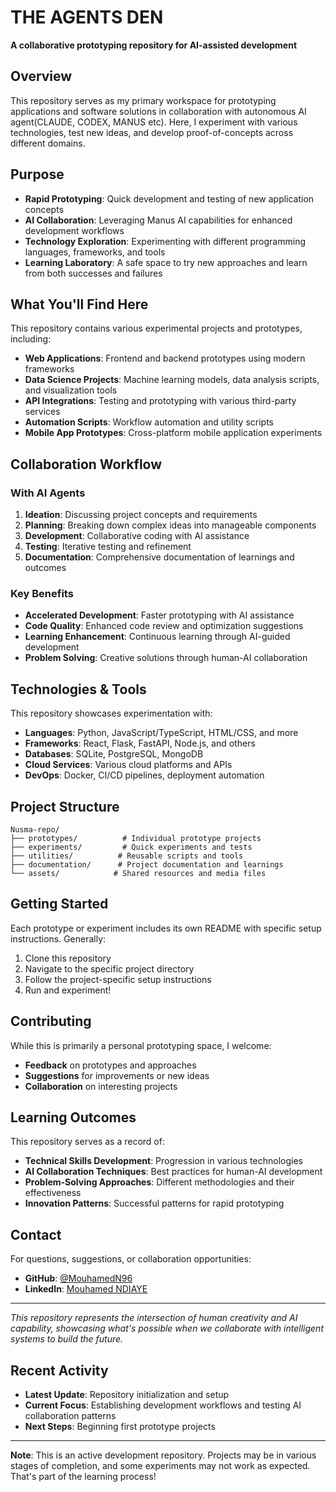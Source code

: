 # THE AGENTS DEN

**A collaborative prototyping repository for AI-assisted development**

## Overview

This repository serves as my primary workspace for prototyping applications and software solutions in collaboration with autonomous AI agent(CLAUDE, CODEX, MANUS etc). Here, I experiment with various technologies, test new ideas, and develop proof-of-concepts across different domains.

## Purpose

- **Rapid Prototyping**: Quick development and testing of new application concepts
- **AI Collaboration**: Leveraging Manus AI capabilities for enhanced development workflows
- **Technology Exploration**: Experimenting with different programming languages, frameworks, and tools
- **Learning Laboratory**: A safe space to try new approaches and learn from both successes and failures

## What You'll Find Here

This repository contains various experimental projects and prototypes, including:

- **Web Applications**: Frontend and backend prototypes using modern frameworks
- **Data Science Projects**: Machine learning models, data analysis scripts, and visualization tools
- **API Integrations**: Testing and prototyping with various third-party services
- **Automation Scripts**: Workflow automation and utility scripts
- **Mobile App Prototypes**: Cross-platform mobile application experiments

## Collaboration Workflow

### With  AI Agents

1. **Ideation**: Discussing project concepts and requirements
2. **Planning**: Breaking down complex ideas into manageable components
3. **Development**: Collaborative coding with AI assistance
4. **Testing**: Iterative testing and refinement
5. **Documentation**: Comprehensive documentation of learnings and outcomes

### Key Benefits

- **Accelerated Development**: Faster prototyping with AI assistance
- **Code Quality**: Enhanced code review and optimization suggestions
- **Learning Enhancement**: Continuous learning through AI-guided development
- **Problem Solving**: Creative solutions through human-AI collaboration

## Technologies & Tools

This repository showcases experimentation with:

- **Languages**: Python, JavaScript/TypeScript, HTML/CSS, and more
- **Frameworks**: React, Flask, FastAPI, Node.js, and others
- **Databases**: SQLite, PostgreSQL, MongoDB
- **Cloud Services**: Various cloud platforms and APIs
- **DevOps**: Docker, CI/CD pipelines, deployment automation

## Project Structure

```
Nusma-repo/
├── prototypes/          # Individual prototype projects
├── experiments/         # Quick experiments and tests
├── utilities/          # Reusable scripts and tools
├── documentation/      # Project documentation and learnings
└── assets/            # Shared resources and media files
```

## Getting Started

Each prototype or experiment includes its own README with specific setup instructions. Generally:

1. Clone this repository
2. Navigate to the specific project directory
3. Follow the project-specific setup instructions
4. Run and experiment!

## Contributing

While this is primarily a personal prototyping space, I welcome:

- **Feedback** on prototypes and approaches
- **Suggestions** for improvements or new ideas
- **Collaboration** on interesting projects

## Learning Outcomes

This repository serves as a record of:

- **Technical Skills Development**: Progression in various technologies
- **AI Collaboration Techniques**: Best practices for human-AI development
- **Problem-Solving Approaches**: Different methodologies and their effectiveness
- **Innovation Patterns**: Successful patterns for rapid prototyping

## Contact

For questions, suggestions, or collaboration opportunities:

- **GitHub**: [@MouhamedN96](https://github.com/MouhamedN96)
- **LinkedIn**: [Mouhamed NDIAYE](https://www.linkedin.com/in/moh749)

---

*This repository represents the intersection of human creativity and AI capability, showcasing what's possible when we collaborate with intelligent systems to build the future.*

## Recent Activity

- **Latest Update**: Repository initialization and setup
- **Current Focus**: Establishing development workflows and testing AI collaboration patterns
- **Next Steps**: Beginning first prototype projects

---

**Note**: This is an active development repository. Projects may be in various stages of completion, and some experiments may not work as expected. That's part of the learning process!
